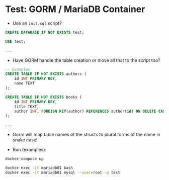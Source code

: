 # Test: GORM / MariaDB Container
* Use an `init.sql` script?
```sql
CREATE DATABASE IF NOT EXISTS test;

USE test;

...
```

* Have GORM handle the table creation or move all that to the script too?
```sql
-- Examples
CREATE TABLE IF NOT EXISTS authors (
    id INT PRIMARY KEY,
    name TEXT
);

CREATE TABLE IF NOT EXISTS books (
    id INT PRIMARY KEY,
    title TEXT,
    author INT, FOREIGN KEY(author) REFERENCES author(id) ON DELETE CASCADE
);

...
```
* Gorm will map table names of the structs to plural forms of the name in snake case!

* Run (examples):
```bash
docker-compose up

docker exec -it mariadb01 bash
docker exec -it mariadb01 mysql --user=root -p test
```

